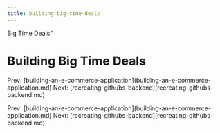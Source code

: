 ```yaml
---
title: building-big-time-deals
---
```


Big Time Deals\"

# Building Big Time Deals

Prev:
\[building-an-e-commerce-application](building-an-e-commerce-application.md)
Next:
\[recreating-githubs-backend](recreating-githubs-backend.md)

Prev:
\[building-an-e-commerce-application](building-an-e-commerce-application.md)
Next:
\[recreating-githubs-backend](recreating-githubs-backend.md)

